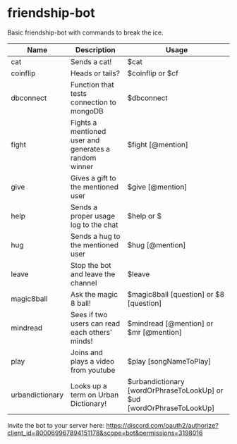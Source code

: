 # friendship-bot
Basic friendship-bot with commands to break the ice.
<br/>

| Name  | Description | Usage |
| ------------- | ------------- | ------------- |
| cat  | Sends a cat!  | $cat |
| coinflip  | Heads or tails?  | $coinflip or $cf  |
| dbconnect  | Function that tests connection to mongoDB  | $dbconnect |
| fight  | Fights a mentioned user and generates a random winner | $fight [@mention] |
| give  | Gives a gift to the mentioned user  | $give [@mention] |
| help  | Sends a proper usage log to the chat  |  $help  or     $ |
| hug   | Sends a hug to the mentioned user  | $hug [@mention] |
| leave  | Stop the bot and leave the channel  | $leave |
| magic8ball   | Ask the magic 8 ball!  | $magic8ball [question] or  $8 [question] |
| mindread   | Sees if two users can read each others' minds!  | $mindread [@mention]  or  $mr [@mention] |
| play  | Joins and plays a video from youtube  |  $play [songNameToPlay] |
| urbandictionary  | Looks up a term on Urban Dictionary!  | $urbandictionary [wordOrPhraseToLookUp]  or $ud [wordOrPhraseToLookUp] |

Invite the bot to your server here: https://discord.com/oauth2/authorize?client_id=800069967894151178&scope=bot&permissions=3198016
